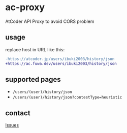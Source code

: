 # ac-proxy

AtCoder API Proxy to avoid CORS problem

## usage

replace host in URL like this:

```diff
-https://atcoder.jp/users/ibuki2003/history/json
+https://ac.fuwa.dev/users/ibuki2003/history/json
```

## supported pages

- `/users/(user)/history/json`
- `/users/(user)/history/json?contestType=heuristic`

## contact

[Issues](https://github.com/ibuki2003/ac-proxy/issues)
